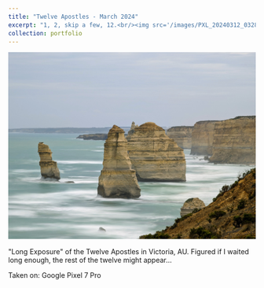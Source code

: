 ```yaml
---
title: "Twelve Apostles - March 2024"
excerpt: "1, 2, skip a few, 12.<br/><img src='/images/PXL_20240312_032828391.LONG_EXPOSURE-01.COVER.jpg'>"
collection: portfolio
---
```


<img src='/images/PXL_20240312_032828391.LONG_EXPOSURE-01.COVER.jpg'>

"Long Exposure" of the Twelve Apostles in Victoria, AU. Figured if I waited long enough, the rest of the twelve might appear...

Taken on: Google Pixel 7 Pro
